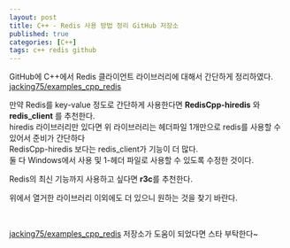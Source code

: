 ```yaml
---
layout: post
title: C++ - Redis 사용 방법 정리 GitHub 저장소
published: true
categories: [C++]
tags: c++ redis github
---  
```

GitHub에 C++에서 Redis 클라이언트 라이브러리에 대해서 간단하게 정리하였다.  
[jacking75/examples_cpp_redis](https://github.com/jacking75/examples_cpp_redis)  
  
만약 Redis를 key-value 정도로 간단하게 사용한다면 **RedisCpp-hiredis** 와 **redis_client** 를 추천한다.  
hiredis 라이브러리만 있다면 위 라이브러리는 헤더파일 1개만으로 redis를 사용할 수 있어서 준비가 간단하다  
RedisCpp-hiredis 보다는 redis_client가 기능이 더 많다.  
둘 다 Windows에서 사용 및 1-헤더 파일로 사용할 수 있도록 수정한 것이다.  
  
Redis의 최신 기능까지 사용하고 싶다면 **r3c**를 추천한다.  
  
위에서 열거한 라이브러리 이외에도 더 있으니 원하는 것을 찾기 바란다.    
  
<br/>  
    

[jacking75/examples_cpp_redis](https://github.com/jacking75/examples_cpp_redis )  저장소가 도움이 되었다면 스타 부탁한다~  
  